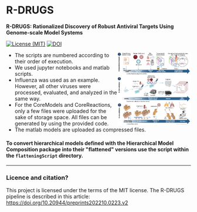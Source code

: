 # R-DRUGS

**R-DRUGS: Rationalized Discovery of Robust Antiviral Targets Using Genome-scale Model Systems**

[![License (MIT)](https://img.shields.io/badge/license-MIT-blue.svg?style=plastic)](http://opensource.org/licenses/MIT)
[![DOI](https://img.shields.io/badge/DOI-10.1093%2Fbioinformatics%2Fbtad437-blue.svg?style=plastic)](https://doi.org/10.20944/preprints202210.0223.v2)

<img align="right" src="R-DRUGS_pipeline.png" alt="drawing" width="200"/>

- The scripts are numbered according to their order of execution. 
- We used jupyter notebooks and matlab scripts. 
- Influenza was used as an example. However, all other viruses were processed, evaluated, and analyzed in the same way. 
- For the CoreModels and CoreReactions, only a few files were uploaded for the sake of storage space. All files can be generated by using the provided code. 
- The matlab models are uploaded as compressed files.

#### To convert hierarchical models defined with the Hierarchical Model Composition package into their "flattened" versions use the script within the `flatteningScript` directory. 
___________________________________________________________________________________________________________

### Licence and citation?
This project is licensed under the terms of the MIT license. 
The R-DRUGS pipeline is described in this article: https://doi.org/10.20944/preprints202210.0223.v2

